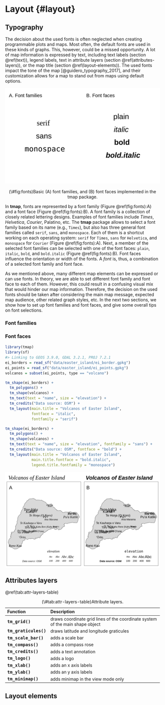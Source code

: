 # Layout {#layout}

## Typography

<!-- Font faces and font families -->
The decision about the used fonts is often neglected when creating programmable plots and maps.
Most often, the default fonts are used in these kinds of graphs.
This, however, could be a missed opportunity.
A lot of map information is expressed by text, including text labels (section \@ref(text)), legend labels, text in attribute layers (section \@ref(attributes-layers)), or the map title (section \@ref(layout-elements)).
The used fonts impact the tone of the map [@guidero_typography_2017], and their customization allows for a map to stand out from maps using default options.





<div class="figure" style="text-align: center">
<img src="07-layout_files/figure-html/fonts-1.png" alt="Basic (A) font families, and (B) font faces implemented in the tmap package." width="672" />
<p class="caption">(\#fig:fonts)Basic (A) font families, and (B) font faces implemented in the tmap package.</p>
</div>

In **tmap**, fonts are represented by a font family (Figure \@ref(fig:fonts):A) and a font face (Figure \@ref(fig:fonts):B).
A font family is a collection of closely related lettering designs.
Examples of font families include *Times*, *Helvetica*, *Courier*, Palatino, etc.
The **tmap** package allows to select a font family based on its name (e.g., `Times`), but also has three general font families called `serif`, `sans`, and `monospace`.
Each of them is a shortcut working on each operating system: `serif` for `Times`, `sans` for `Helvetica`, and `monospace` for `Courier` (Figure \@ref(fig:fonts):A). 
Next, a member of the selected font families can be selected with one of the font faces: `plain`, `italic`, `bold`, and `bold.italic` (Figure \@ref(fig:fonts):B).
Font faces influence the orientation or width of the fonts.
A *font* is, thus, a combination of a selected font family and font face.

<!-- role of font faces and font families: -->
<!-- - highlight different levels/importance -->
As we mentioned above, many different map elements can be expressed or can use fonts.
In theory, we are able to set different font family and font face to each of them.
However, this could result in a confusing visual mix that would hinder our map information.
Therefore, the decision on the used fonts should be taken after considering the main map message, expected map audience, other related graph styles, etc.
In the next two sections, we show how to set up font families and font faces, and give some overall tips on font selections.

### Font families

<!-- explain what are font families -->
<!-- explain when each font family is useful -->
<!-- show how to use them in **tmap** -->
<!-- build-in fonts only -->

<!-- external fonts with extrafont -->

<!-- external fonts with showtext -->


### Font faces

<!-- explain what are font faces -->
<!-- explain when each font face is useful -->
<!-- show how to use them in **tmap** -->



```r
library(tmap)
library(sf)
#> Linking to GEOS 3.9.0, GDAL 3.2.1, PROJ 7.2.1
ei_borders = read_sf("data/easter_island/ei_border.gpkg")
ei_points = read_sf("data/easter_island/ei_points.gpkg")
volcanos = subset(ei_points, type == "volcano")
```
<!-- explain defaults -->


```r
tm_shape(ei_borders) +
  tm_polygons() +
  tm_shape(volcanos) +
  tm_text(text = "name", size = "elevation") +
  tm_credits("Data source: OSM") + 
  tm_layout(main.title = "Volcanos of Easter Island",
            fontface = "italic",
            fontfamily = "serif")
```


```r
tm_shape(ei_borders) +
  tm_polygons() +
  tm_shape(volcanos) +
  tm_text(text = "name", size = "elevation", fontfamily = "sans") +
  tm_credits("Data source: OSM", fontface = "bold") +
  tm_layout(main.title = "Volcanos of Easter Island",
            main.title.fontface = "bold.italic", 
            legend.title.fontfamily = "monospace")
```

<img src="07-layout_files/figure-html/font1-1.png" width="672" style="display: block; margin: auto;" />


<!-- explain that we can change font faces and families for each element or the whole map -->
<!-- mention size -->


## Attributes layers



\@ref(tab:attr-layers-table)

<table class="table table-striped" style="width: auto !important; margin-left: auto; margin-right: auto;">
<caption>(\#tab:attr-layers-table)Attribute layers.</caption>
 <thead>
  <tr>
   <th style="text-align:left;"> Function </th>
   <th style="text-align:left;"> Description </th>
  </tr>
 </thead>
<tbody>
  <tr>
   <td style="text-align:left;font-weight: bold;font-family: monospace;"> tm_grid() </td>
   <td style="text-align:left;"> draws coordinate grid lines of the coordinate system of the main shape object </td>
  </tr>
  <tr>
   <td style="text-align:left;font-weight: bold;font-family: monospace;"> tm_graticules() </td>
   <td style="text-align:left;"> draws latitude and longitude graticules </td>
  </tr>
  <tr>
   <td style="text-align:left;font-weight: bold;font-family: monospace;"> tm_scale_bar() </td>
   <td style="text-align:left;"> adds a scale bar </td>
  </tr>
  <tr>
   <td style="text-align:left;font-weight: bold;font-family: monospace;"> tm_compass() </td>
   <td style="text-align:left;"> adds a compass rose </td>
  </tr>
  <tr>
   <td style="text-align:left;font-weight: bold;font-family: monospace;"> tm_credits() </td>
   <td style="text-align:left;"> adds a text annotation </td>
  </tr>
  <tr>
   <td style="text-align:left;font-weight: bold;font-family: monospace;"> tm_logo() </td>
   <td style="text-align:left;"> adds a logo </td>
  </tr>
  <tr>
   <td style="text-align:left;font-weight: bold;font-family: monospace;"> tm_xlab() </td>
   <td style="text-align:left;"> adds an x axis labels </td>
  </tr>
  <tr>
   <td style="text-align:left;font-weight: bold;font-family: monospace;"> tm_ylab() </td>
   <td style="text-align:left;"> adds an y axis labels </td>
  </tr>
  <tr>
   <td style="text-align:left;font-weight: bold;font-family: monospace;"> tm_minimap() </td>
   <td style="text-align:left;"> adds minimap in the view mode only </td>
  </tr>
</tbody>
</table>

## Layout elements
